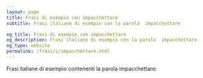 ```yaml
---
layout: page
title: Frasi di esempio con impacchettare 
subtitle: Frasi italiane di esempio con la parola  impacchettare

og_title: Frasi di esempio con impacchettare 
og_description: Frasi italiane di esempio con la parola  impacchettare
og_type: website
permalink: /frasi/i/impacchettare.html
---
```


Frasi italiane di esempio contenenti la parola impacchettare:


